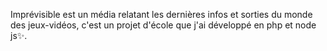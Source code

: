 Imprévisible est un média relatant les dernières infos et sorties du monde des jeux-vidéos, c'est un projet d'école que j'ai développé en php et node js✨.
